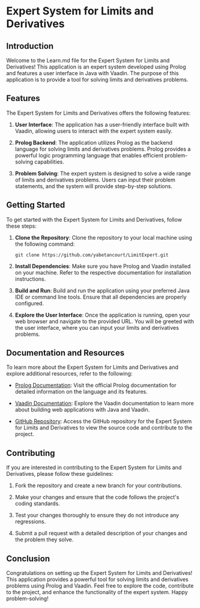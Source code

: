 # Expert System for Limits and Derivatives

## Introduction
Welcome to the Learn.md file for the Expert System for Limits and Derivatives! This application is an expert system developed using Prolog and features a user interface in Java with Vaadin. The purpose of this application is to provide a tool for solving limits and derivatives problems.

## Features
The Expert System for Limits and Derivatives offers the following features:

1. **User Interface**: The application has a user-friendly interface built with Vaadin, allowing users to interact with the expert system easily.

2. **Prolog Backend**: The application utilizes Prolog as the backend language for solving limits and derivatives problems. Prolog provides a powerful logic programming language that enables efficient problem-solving capabilities.

3. **Problem Solving**: The expert system is designed to solve a wide range of limits and derivatives problems. Users can input their problem statements, and the system will provide step-by-step solutions.

## Getting Started
To get started with the Expert System for Limits and Derivatives, follow these steps:

1. **Clone the Repository**: Clone the repository to your local machine using the following command:
   ```
   git clone https://github.com/yabetancourt/LimitExpert.git
   ```

2. **Install Dependencies**: Make sure you have Prolog and Vaadin installed on your machine. Refer to the respective documentation for installation instructions.

3. **Build and Run**: Build and run the application using your preferred Java IDE or command line tools. Ensure that all dependencies are properly configured.

4. **Explore the User Interface**: Once the application is running, open your web browser and navigate to the provided URL. You will be greeted with the user interface, where you can input your limits and derivatives problems.

## Documentation and Resources
To learn more about the Expert System for Limits and Derivatives and explore additional resources, refer to the following:

- [Prolog Documentation](https://www.swi-prolog.org/): Visit the official Prolog documentation for detailed information on the language and its features.

- [Vaadin Documentation](https://vaadin.com/docs): Explore the Vaadin documentation to learn more about building web applications with Java and Vaadin.

- [GitHub Repository](https://github.com/yabetancourt/LimitExpert): Access the GitHub repository for the Expert System for Limits and Derivatives to view the source code and contribute to the project.

## Contributing
If you are interested in contributing to the Expert System for Limits and Derivatives, please follow these guidelines:

1. Fork the repository and create a new branch for your contributions.

2. Make your changes and ensure that the code follows the project's coding standards.

3. Test your changes thoroughly to ensure they do not introduce any regressions.

4. Submit a pull request with a detailed description of your changes and the problem they solve.

## Conclusion
Congratulations on setting up the Expert System for Limits and Derivatives! This application provides a powerful tool for solving limits and derivatives problems using Prolog and Vaadin. Feel free to explore the code, contribute to the project, and enhance the functionality of the expert system. Happy problem-solving!

